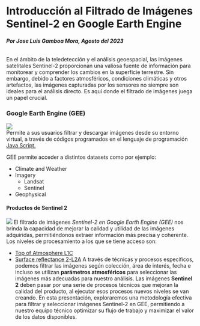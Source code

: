 # Introducción al Filtrado de Imágenes Sentinel-2 en Google Earth Engine 

###### **Por Jose Luis Gamboa Mora, Agosto del 2023**
En el ámbito de la teledetección y el análisis geoespacial, las imágenes satelitales Sentinel-2 proporcionan una valiosa fuente de información para monitorear y comprender los cambios en la superficie terrestre. Sin embargo, debido a factores atmosféricos, condiciones climáticas y otros artefactos, las imágenes capturadas por los sensores no
siempre son ideales para el análisis directo. Es aquí donde el filtrado de imágenes juega un papel crucial.  
### Google Earth Engine (GEE)
[![](https://developers.google.com/static/earth-engine/images/datasets/copernicus_s2_sr_1280_856.jpg)](https://developers.google.com/earth-engine/datasets/catalog/sentinel)  
Permite a sus usuarios filtrar y descargar imágenes desde su entorno virtual, a través de códigos programados en el lenguaje de programación [Java Script.](https://developer.mozilla.org/es/docs/Learn/JavaScript/First_steps/What_is_JavaScript)  

GEE permite acceder a distintos datasets como por ejemplo:  
- Climate and Weather
- Imagery
  - Landsat
  - Sentinel
- Geophysical

#### Productos de Sentinel 2 
[![](https://sentinel.esa.int/documents/247904/266422/Sentinel-2+Processing+Levels+Overview+%28up+to+L2A%29.png/d6743f9c-b43a-b6b0-4c4e-7d89b3f5e5e4?t=1677240675567)](https://sentinel.esa.int/web/sentinel/user-guides/sentinel-2-msi/processing-levels)
El filtrado de imágenes *Sentinel-2  en Google Earth Engine (GEE)* nos brinda la capacidad de mejorar la calidad y utilidad de las imágenes adquiridas, permitiéndonos extraer información más precisa y coherente.  
Los niveles de procesamiento a los que se tiene acceso son:
- [Top of Atmosphere L1C](https://developers.google.com/earth-engine/datasets/catalog/COPERNICUS_S2_HARMONIZED)
- [Surface reflectance 2-L2A](https://developers.google.com/earth-engine/datasets/catalog/COPERNICUS_S2_SR_HARMONIZED)
A través de técnicas y procesos específicos, podemos filtrar las imágenes según colección, área de interés, fecha e incluso se utilizan **parámetros atmosféricos** para seleccionar las imágenes más adecuadas para nuestro análisis. Las imágenes **Sentinel 2** deben pasar por una serie de procesos técnicos que mejoran la calidad del producto, al ejecutar esos procesos nuevos niveles se van creando. 
En esta presentación, exploraremos una metodología efectiva para filtrar y seleccionar imágenes Sentinel-2 en GEE, permitiendo a nuestro equipo técnico optimizar su flujo de trabajo y maximizar el valor de los datos disponibles.
